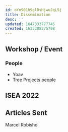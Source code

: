 ```yaml
---
id: oYn901h9glRsHjwuJqL5j
title: Dissemination
desc: ''
updated: 1647333777745
created: 1635308375798
---
```


## Workshop / Event

### People

- Yoav
- Tree Projects people

## ISEA 2022

## Articles Sent

Marcel Robisho
